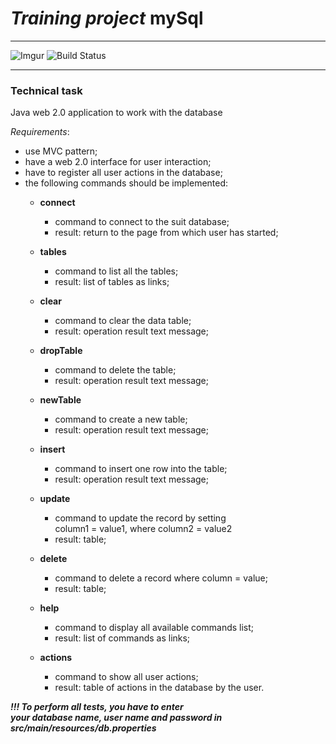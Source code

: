 # *Training project* mySql
***
![Imgur](https://i.imgur.com/hJ7zUG4.gifv)
![Build Status](https://travis-ci.com/zvozdin/mySql.svg?branch=master)
***

### **Technical task**

Java web 2.0 application to work with the database 

   *Requirements*:
* use MVC pattern; 
* have a web 2.0 interface for user interaction;
* have to register all user actions in the database;
* the following commands should be implemented:  
  * **сonnect**  
    * command to connect to the suit database;
    * result: return to the page from which user has started; 
    
  * **tables**  
    * command to list all the tables;
    * result: list of tables as links;
      
  * **clear**
    * command to clear the data table;  
    * result: operation result text message;   
    
  * **dropTable**
    * command to delete the table; 
    * result: operation result text message;  
    
  * **newTable**
    * command to create a new table;
    * result: operation result text message;  
    
  * **insert**
    * command to insert one row into the table;    
    * result: operation result text message;  
    
  * **update**
    * command to update the record by setting   
      column1 = value1, where column2 = value2  
    * result: table;  
    
  * **delete**
    * command to delete a record where column = value;  
    * result: table;  
    
  * **help**
    * command to display all available commands list;
    * result: list of commands as links;  
    
  * **actions**
    * command to show all user actions;
    * result: table of actions in the database by the user.
    
***!!! To perform all tests, you have to enter   
your database name, user name and password in    
src/main/resources/db.properties***
